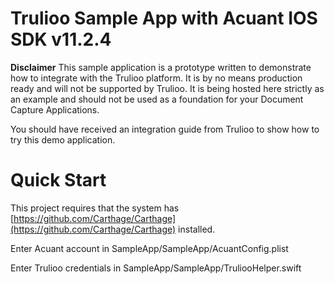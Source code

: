 
# Trulioo Sample App with Acuant IOS SDK v11.2.4

**Disclaimer**
This sample application is a prototype written to demonstrate how to integrate with the Trulioo platform. It is by no means production ready and will not be supported by Trulioo. It is being hosted here strictly as an example and should not be used as a foundation for your Document Capture Applications.

You should have received an integration guide from Trulioo to show how to try this demo application.

# Quick Start
This project requires that the system has [https://github.com/Carthage/Carthage](https://github.com/Carthage/Carthage) installed.

Enter Acuant account in  SampleApp/SampleApp/AcuantConfig.plist

Enter Trulioo credentials in  SampleApp/SampleApp/TruliooHelper.swift